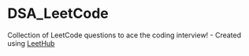 # DSA_LeetCode
Collection of LeetCode questions to ace the coding interview! - Created using [LeetHub](https://github.com/QasimWani/LeetHub)
